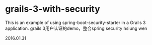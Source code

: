 # grails-3-with-security
This is an example of using spring-boot-security-starter in a Grails 3 application. 
grails 3用户认证的demo，整合spring security
hsiung wen 

2016.01.31 
